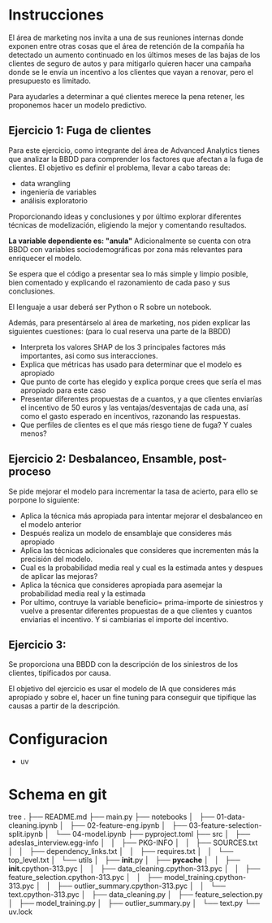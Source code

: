 
# Instrucciones
El área de marketing nos invita a una de sus reuniones internas donde exponen entre otras cosas que el área de retención de la compañía ha detectado un aumento continuado en los últimos meses de las bajas de los clientes de seguro de autos y para mitigarlo quieren hacer una campaña donde se le envía un incentivo a los clientes que vayan a renovar, pero el presupuesto es limitado.

Para ayudarles a determinar a qué clientes merece la pena retener, les proponemos hacer un modelo predictivo.


## Ejercicio 1: Fuga de clientes

Para este ejercicio, como integrante del área de Advanced Analytics tienes que analizar la BBDD para comprender los factores que afectan a la fuga de clientes. El objetivo es definir el problema, llevar a cabo tareas de:
- data wrangling
- ingeniería de variables
- análisis exploratorio 

Proporcionando ideas y conclusiones y por último explorar diferentes técnicas de modelización, eligiendo la mejor y comentando resultados.

**La variable dependiente es: "anula"**
Adicionalmente se cuenta con otra BBDD con variables sociodemográficas por zona más relevantes para enriquecer el modelo.

Se espera que el código a presentar sea lo más simple y limpio posible, bien comentado y explicando el razonamiento de cada paso y sus conclusiones.

El lenguaje a usar deberá ser Python o R sobre un notebook.

Además, para presentárselo al área de marketing, nos piden explicar las siguientes cuestiones: (para lo cual reserva una parte de la BBDD)

- Interpreta los valores SHAP de los 3 principales factores más importantes, asi como sus interacciones.
- Explica que métricas has usado para determinar que el modelo es apropiado
- Que punto de corte has elegido y explica porque crees que sería el mas apropiado para este caso
- Presentar diferentes propuestas de a cuantos, y a que clientes enviarías el incentivo de 50 euros y las ventajas/desventajas de cada una, así como el gasto esperado en incentivos, razonando las respuestas. 
- Que perfiles de clientes es el que más riesgo tiene de fuga? Y cuales menos?


## Ejercicio 2: Desbalanceo, Ensamble, post-proceso

Se pide mejorar el modelo para incrementar la tasa de acierto, para ello se porpone lo siguiente:

- Aplica la técnica más apropiada para intentar mejorar el desbalanceo en el modelo anterior
- Después realiza un modelo de ensamblaje  que consideres más apropiado
- Aplica las técnicas adicionales que consideres que incrementen más la precisión del modelo.
- Cual es la probabilidad media real y cual es la estimada antes y despues de aplicar las mejoras? 
- Aplica la técnica que consideres apropiada para asemejar la probabilidad media real y la estimada
- Por ultimo, contruye la variable beneficio= prima-importe de siniestros y vuelve a presentar diferentes propuestas de a que clientes y cuantos enviarias el incentivo. Y si cambiarias el importe del incentivo.


## Ejercicio 3:

Se proporciona una BBDD con la descripción de los siniestros de los clientes, tipificados por causa.

El objetivo del ejercicio es usar el modelo de IA que consideres más apropiado y sobre el, hacer un fine tuning para conseguir que tipifique las causas a partir de la descripción.


# Configuracion

- uv



# Schema en git
tree
.
├── README.md
├── main.py
├── notebooks
│   ├── 01-data-cleaning.ipynb
│   ├── 02-feature-eng.ipynb
│   ├── 03-feature-selection-split.ipynb
│   └── 04-model.ipynb
├── pyproject.toml
├── src
│   ├── adeslas_interview.egg-info
│   │   ├── PKG-INFO
│   │   ├── SOURCES.txt
│   │   ├── dependency_links.txt
│   │   ├── requires.txt
│   │   └── top_level.txt
│   └── utils
│       ├── __init__.py
│       ├── __pycache__
│       │   ├── __init__.cpython-313.pyc
│       │   ├── data_cleaning.cpython-313.pyc
│       │   ├── feature_selection.cpython-313.pyc
│       │   ├── model_training.cpython-313.pyc
│       │   ├── outlier_summary.cpython-313.pyc
│       │   └── text.cpython-313.pyc
│       ├── data_cleaning.py
│       ├── feature_selection.py
│       ├── model_training.py
│       ├── outlier_summary.py
│       └── text.py
└── uv.lock